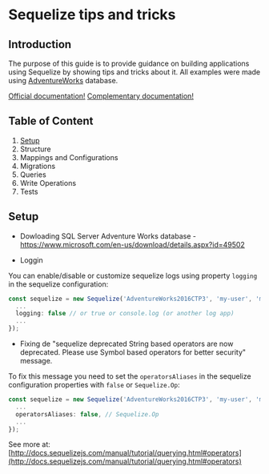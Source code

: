 # Sequelize tips and tricks

## Introduction

The purpose of this guide is to provide guidance on building applications using Sequelize by showing tips and tricks about it. All examples were made using [AdventureWorks](https://www.microsoft.com/en-us/download/details.aspx?id=49502) database.

[Official documentation!](http://docs.sequelizejs.com/)
[Complementary documentation!](https://sequelize.readthedocs.io/en/latest/)

## Table of Content 

1. [Setup](#setup)
1. Structure
1. Mappings and Configurations
1. Migrations
1. Queries
1. Write Operations
1. Tests

## Setup

* Dowloading SQL Server Adventure Works database - https://www.microsoft.com/en-us/download/details.aspx?id=49502

* Loggin

You can enable/disable or customize sequelize logs using property `logging` in the sequelize configuration:
```typescript
const sequelize = new Sequelize('AdventureWorks2016CTP3', 'my-user', 'my-password', {
  ...
  logging: false // or true or console.log (or another log app)
  ... 
});
```

* Fixing de "sequelize deprecated String based operators are now deprecated. Please use Symbol based operators for better security" message.

To fix this message you need to set the `operatorsAliases` in the sequelize configuration properties with `false` or `Sequelize.Op`:

```typescript
const sequelize = new Sequelize('AdventureWorks2016CTP3', 'my-user', 'my-password', {
  ...
  operatorsAliases: false, // Sequelize.Op
  ... 
});
```

See more at: [http://docs.sequelizejs.com/manual/tutorial/querying.html#operators](http://docs.sequelizejs.com/manual/tutorial/querying.html#operators)

